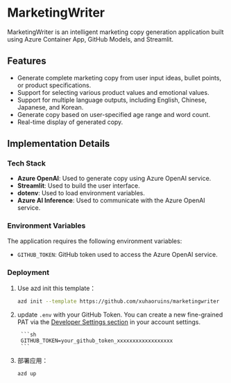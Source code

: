 # MarketingWriter

MarketingWriter is an intelligent marketing copy generation application built using Azure Container App, GitHub Models, and Streamlit.

## Features

- Generate complete marketing copy from user input ideas, bullet points, or product specifications.
- Support for selecting various product values and emotional values.
- Support for multiple language outputs, including English, Chinese, Japanese, and Korean.
- Generate copy based on user-specified age range and word count.
- Real-time display of generated copy.

## Implementation Details

### Tech Stack

- **Azure OpenAI**: Used to generate copy using Azure OpenAI service.
- **Streamlit**: Used to build the user interface.
- **dotenv**: Used to load environment variables.
- **Azure AI Inference**: Used to communicate with the Azure OpenAI service.

### Environment Variables

The application requires the following environment variables:

- `GITHUB_TOKEN`: GitHub token used to access the Azure OpenAI service.

### Deployment

1. Use azd init this template：

    ```sh
    azd init --template https://github.com/xuhaoruins/marketingwriter
    ```
2. update `.env` with your GitHub Token. You can create a new fine-grained PAT via the [Developer Settings section](https://github.com/settings/personal-access-tokens/new) in your account settings.
    
        ```sh
        GITHUB_TOKEN=your_github_token_xxxxxxxxxxxxxxxxxx
        ```

3. 部署应用：

    ```sh
    azd up
    ```